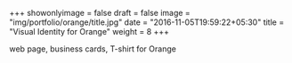 +++
showonlyimage = false
draft = false
image = "img/portfolio/orange/title.jpg"
date = "2016-11-05T19:59:22+05:30"
title = "Visual Identity for Orange"
weight = 8
+++

web page, business cards, T-shirt for Orange
<!--more-->
